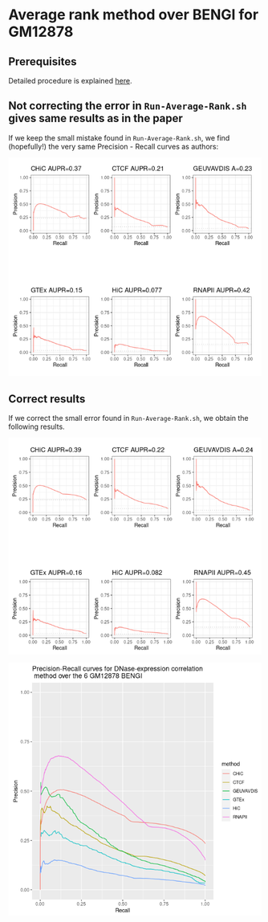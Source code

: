 # Average rank method over BENGI for GM12878

## Prerequisites

Detailed procedure is explained [here](avg_rank_method_with_code.html).

## Not correcting the error in `Run-Average-Rank.sh` gives same results as in the paper

If we keep the small mistake found in `Run-Average-Rank.sh`, we find (hopefully!) the very same Precision - Recall curves as authors:

![Image: Precision-Recall curves and AUPR with small mistake in Run-Average-Rank.sh](same_AUPR_as_authors.png)

## Correct results

If we correct the small error found in `Run-Average-Rank.sh`, we obtain the following results.

![Image: Precision-Recall curves and AUPR](correct_results_with_aupr.png)

![Image: Precision-Recall curves](correct_results.png)

